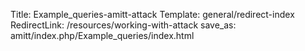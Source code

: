 Title: Example_queries-amitt-attack
Template: general/redirect-index
RedirectLink: /resources/working-with-attack
save_as: amitt/index.php/Example_queries/index.html